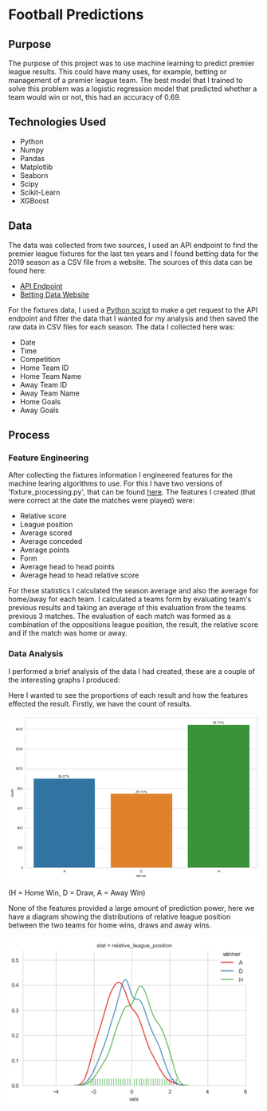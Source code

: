 # Football Predictions

## Purpose

The purpose of this project was to use machine learning to predict premier league results. This could have many uses, for example, betting or management of a premier league team. The best model that I trained to solve this problem was a logistic regression model that predicted whether a team would win or not, this had an accuracy of 0.69.

## Technologies Used

- Python
- Numpy
- Pandas
- Matplotlib
- Seaborn
- Scipy
- Scikit-Learn
- XGBoost

## Data

The data was collected from two sources, I used an API endpoint to find the premier league fixtures for the last ten years and I found betting data for the 2019 season as a CSV file from a website. The sources of this data can be found here:

- [API Endpoint](https://www.api-football.com/)
- [Betting Data Website](https://www.football-data.co.uk/englandm.php)

For the fixtures data, I used a [Python script](scripts/match_results_api.py) to make a get request to the API endpoint and filter the data that I wanted for my analysis and then saved the raw data in CSV files for each season. The data I collected here was:

- Date
- Time
- Competition
- Home Team ID
- Home Team Name
- Away Team ID
- Away Team Name
- Home Goals
- Away Goals

[//]: # (Betting data info)

## Process

### Feature Engineering

After collecting the fixtures information I engineered features for the machine learing algorithms to use. For this I have two versions of 'fixture_processing.py', that can be found [here](scripts). The features I created (that were correct at the date the matches were played) were:

- Relative score
- League position
- Average scored
- Average conceded
- Average points
- Form
- Average head to head points
- Average head to head relative score

For these statistics I calculated the season average and also the average for home/away for each team. I calculated a teams form by evaluating team's previous results and taking an average of this evaluation from the teams previous 3 matches. The evaluation of each match was formed as a combination of the oppositions league position, the result, the relative score and if the match was home or away.

### Data Analysis

I performed a brief analysis of the data I had created, these are a couple of the interesting graphs I produced:

Here I wanted to see the proportions of each result and how the features effected the result. Firstly, we have the count of results.

<img src='images/result_count.png'/>

(H = Home Win, D = Draw, A = Away Win)

None of the features provided a large amount of prediction power, here we have a diagram showing the distributions of relative league position between the two teams for home wins, draws and away wins.

<img src='images/results_league_position_dist.png' width=600/>
